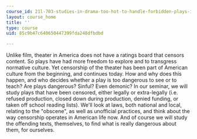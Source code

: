 ```yaml
---
course_id: 21l-703-studies-in-drama-too-hot-to-handle-forbidden-plays-in-modern-america-fall-2008
layout: course_home
title: ''
type: course
uid: 85c9b47c640650447399fda248dfbdbd

---
```

Unlike film, theater in America does not have a ratings board that censors content. So plays have had more freedom to explore and to transgress normative culture. Yet censorship of the theater has been part of American culture from the beginning, and continues today. How and why does this happen, and who decides whether a play is too dangerous to see or to teach? Are plays dangerous? Sinful? Even demonic? In our seminar, we will study plays that have been censored, either legally or extra-legally (i.e. refused production, closed down during production, denied funding, or taken off school reading lists). We'll look at laws, both national and local, relating to the "obscene", as well as unofficial practices, and think about the way censorship operates in American life now. And of course we will study the offending texts, themselves, to find what is really dangerous about them, for ourselves.
